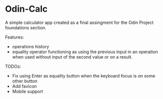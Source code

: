 # Odin-Calc


A simple calculator app created as a final assingment for the Odin Project foundations section. 

Features: 
- operations history
- equality operator functioning as using the previous input in an operation when used without input of the second value or on a result.

TODOs:
- Fix using Enter as equality button when the keyboard focus is on some other button
- Add favicon
- Mobile support
